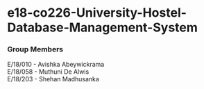 # e18-co226-University-Hostel-Database-Management-System

### Group Members
E/18/010 - Avishka Abeywickrama  
E/18/058 - Muthuni De Alwis  
E/18/203 - Shehan Madhusanka
